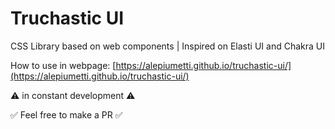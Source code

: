 # Truchastic UI

CSS Library based on web components | Inspired on Elasti UI and Chakra UI

How to use in webpage: [https://alepiumetti.github.io/truchastic-ui/](https://alepiumetti.github.io/truchastic-ui/)

⚠️ in constant development ⚠️

✅ Feel free to make a PR ✅
